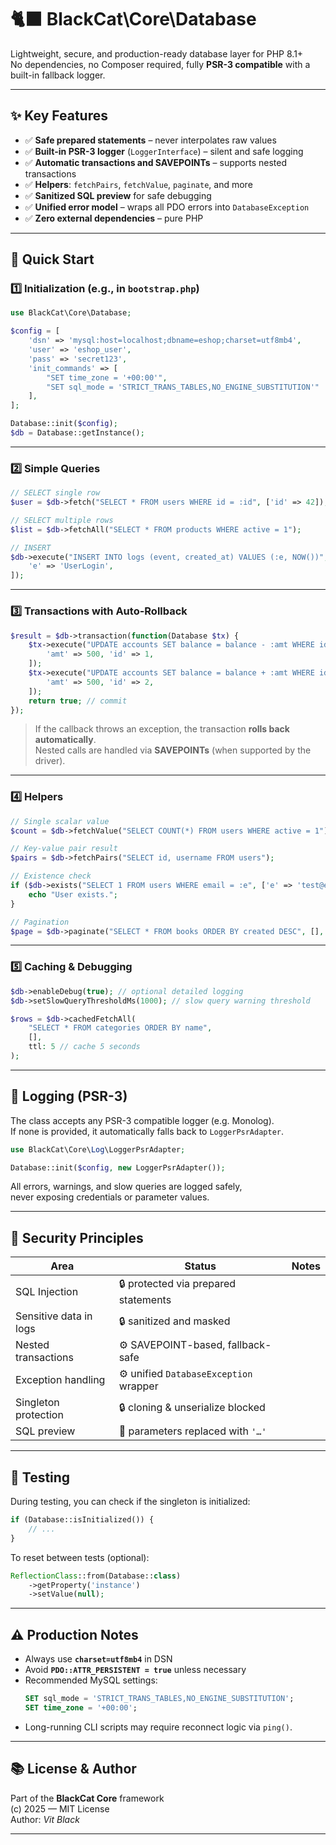 # 🐈‍⬛ BlackCat\Core\Database

Lightweight, secure, and production-ready database layer for PHP 8.1+  
No dependencies, no Composer required, fully **PSR-3 compatible** with a built-in fallback logger.

---

## ✨ Key Features

- ✅ **Safe prepared statements** – never interpolates raw values  
- ✅ **Built-in PSR-3 logger** (`LoggerInterface`) – silent and safe logging  
- ✅ **Automatic transactions and SAVEPOINTs** – supports nested transactions  
- ✅ **Helpers**: `fetchPairs`, `fetchValue`, `paginate`, and more  
- ✅ **Sanitized SQL preview** for safe debugging  
- ✅ **Unified error model** – wraps all PDO errors into `DatabaseException`  
- ✅ **Zero external dependencies** – pure PHP

---

## 🚀 Quick Start

### 1️⃣ Initialization (e.g., in `bootstrap.php`)

```php
use BlackCat\Core\Database;

$config = [
    'dsn' => 'mysql:host=localhost;dbname=eshop;charset=utf8mb4',
    'user' => 'eshop_user',
    'pass' => 'secret123',
    'init_commands' => [
        "SET time_zone = '+00:00'",
        "SET sql_mode = 'STRICT_TRANS_TABLES,NO_ENGINE_SUBSTITUTION'"
    ],
];

Database::init($config);
$db = Database::getInstance();
```

---

### 2️⃣ Simple Queries

```php
// SELECT single row
$user = $db->fetch("SELECT * FROM users WHERE id = :id", ['id' => 42]);

// SELECT multiple rows
$list = $db->fetchAll("SELECT * FROM products WHERE active = 1");

// INSERT
$db->execute("INSERT INTO logs (event, created_at) VALUES (:e, NOW())", [
    'e' => 'UserLogin',
]);
```

---

### 3️⃣ Transactions with Auto-Rollback

```php
$result = $db->transaction(function(Database $tx) {
    $tx->execute("UPDATE accounts SET balance = balance - :amt WHERE id = :id", [
        'amt' => 500, 'id' => 1,
    ]);
    $tx->execute("UPDATE accounts SET balance = balance + :amt WHERE id = :id", [
        'amt' => 500, 'id' => 2,
    ]);
    return true; // commit
});
```

> If the callback throws an exception, the transaction **rolls back automatically**.  
> Nested calls are handled via **SAVEPOINTs** (when supported by the driver).

---

### 4️⃣ Helpers

```php
// Single scalar value
$count = $db->fetchValue("SELECT COUNT(*) FROM users WHERE active = 1");

// Key-value pair result
$pairs = $db->fetchPairs("SELECT id, username FROM users");

// Existence check
if ($db->exists("SELECT 1 FROM users WHERE email = :e", ['e' => 'test@example.com'])) {
    echo "User exists.";
}

// Pagination
$page = $db->paginate("SELECT * FROM books ORDER BY created DESC", [], 2, 10);
```

---

### 5️⃣ Caching & Debugging

```php
$db->enableDebug(true); // optional detailed logging
$db->setSlowQueryThresholdMs(1000); // slow query warning threshold

$rows = $db->cachedFetchAll(
    "SELECT * FROM categories ORDER BY name",
    [],
    ttl: 5 // cache 5 seconds
);
```

---

## 🧩 Logging (PSR-3)

The class accepts any PSR-3 compatible logger (e.g. Monolog).  
If none is provided, it automatically falls back to `LoggerPsrAdapter`.

```php
use BlackCat\Core\Log\LoggerPsrAdapter;

Database::init($config, new LoggerPsrAdapter());
```

All errors, warnings, and slow queries are logged safely,  
never exposing credentials or parameter values.

---

## 🧠 Security Principles

| Area | Status | Notes |
|------|--------|-------|
| SQL Injection | 🔒 protected via prepared statements |
| Sensitive data in logs | 🔒 sanitized and masked |
| Nested transactions | ⚙️ SAVEPOINT-based, fallback-safe |
| Exception handling | ⚙️ unified `DatabaseException` wrapper |
| Singleton protection | 🔒 cloning & unserialize blocked |
| SQL preview | 🧹 parameters replaced with `'…'` |

---

## 🧪 Testing

During testing, you can check if the singleton is initialized:

```php
if (Database::isInitialized()) {
    // ...
}
```

To reset between tests (optional):

```php
ReflectionClass::from(Database::class)
    ->getProperty('instance')
    ->setValue(null);
```

---

## ⚠️ Production Notes

- Always use **`charset=utf8mb4`** in DSN
- Avoid **`PDO::ATTR_PERSISTENT = true`** unless necessary
- Recommended MySQL settings:
  ```sql
  SET sql_mode = 'STRICT_TRANS_TABLES,NO_ENGINE_SUBSTITUTION';
  SET time_zone = '+00:00';
  ```
- Long-running CLI scripts may require reconnect logic via `ping()`.

---

## 📚 License & Author

Part of the **BlackCat Core** framework  
(c) 2025 — MIT License  
Author: *Vit Black*

---